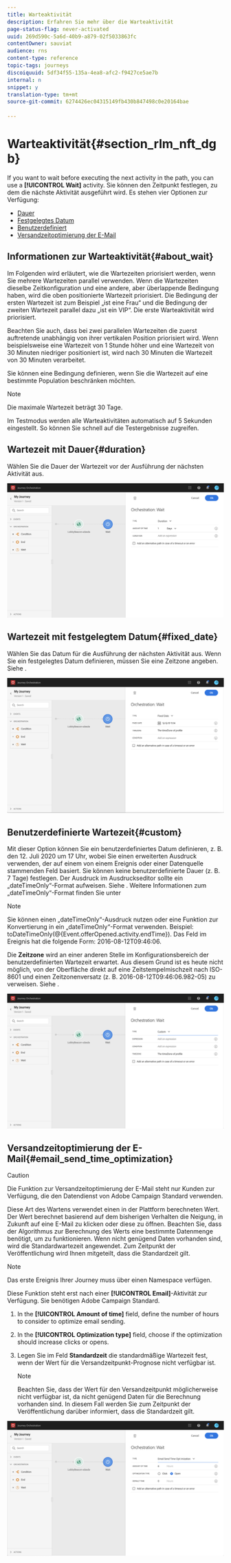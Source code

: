 ```yaml
---
title: Warteaktivität
description: Erfahren Sie mehr über die Warteaktivität
page-status-flag: never-activated
uuid: 269d590c-5a6d-40b9-a879-02f5033863fc
contentOwner: sauviat
audience: rns
content-type: reference
topic-tags: journeys
discoiquuid: 5df34f55-135a-4ea8-afc2-f9427ce5ae7b
internal: n
snippet: y
translation-type: tm+mt
source-git-commit: 6274426ec04315149fb430b847498c0e20164bae

---
```



# Warteaktivität{#section_rlm_nft_dgb}

If you want to wait before executing the next activity in the path, you can use a **[!UICONTROL Wait]** activity. Sie können den Zeitpunkt festlegen, zu dem die nächste Aktivität ausgeführt wird. Es stehen vier Optionen zur Verfügung:

* [Dauer](#duration)
* [Festgelegtes Datum](#fixed_date)
* [Benutzerdefiniert](#custom)
* [Versandzeitoptimierung der E-Mail](#email_send_time_optimization)

## Informationen zur Warteaktivität{#about_wait}

Im Folgenden wird erläutert, wie die Wartezeiten priorisiert werden, wenn Sie mehrere Wartezeiten parallel verwenden. Wenn die Wartezeiten dieselbe Zeitkonfiguration und eine andere, aber überlappende Bedingung haben, wird die oben positionierte Wartezeit priorisiert. Die Bedingung der ersten Wartezeit ist zum Beispiel „ist eine Frau“ und die Bedingung der zweiten Wartezeit parallel dazu „ist ein VIP“. Die erste Warteaktivität wird priorisiert.

Beachten Sie auch, dass bei zwei parallelen Wartezeiten die zuerst auftretende unabhängig von ihrer vertikalen Position priorisiert wird. Wenn beispielsweise eine Wartezeit von 1 Stunde höher und eine Wartezeit von 30 Minuten niedriger positioniert ist, wird nach 30 Minuten die Wartezeit von 30 Minuten verarbeitet.

Sie können eine Bedingung definieren, wenn Sie die Wartezeit auf eine bestimmte Population beschränken möchten.

>[!NOTE]
>
>Die maximale Wartezeit beträgt 30 Tage.
>
>Im Testmodus werden alle Warteaktivitäten automatisch auf 5 Sekunden eingestellt. So können Sie schnell auf die Testergebnisse zugreifen.

## Wartezeit mit Dauer{#duration}

Wählen Sie die Dauer der Wartezeit vor der Ausführung der nächsten Aktivität aus.

![](../assets/journey55.png)

## Wartezeit mit festgelegtem Datum{#fixed_date}

Wählen Sie das Datum für die Ausführung der nächsten Aktivität aus. Wenn Sie ein festgelegtes Datum definieren, müssen Sie eine Zeitzone angeben. Siehe [](../building-journeys/timezone-management.md).

![](../assets/journey56.png)

## Benutzerdefinierte Wartezeit{#custom}

Mit dieser Option können Sie ein benutzerdefiniertes Datum definieren, z. B. den 12. Juli 2020 um 17 Uhr, wobei Sie einen erweiterten Ausdruck verwenden, der auf einem von einem Ereignis oder einer Datenquelle stammenden Feld basiert. Sie können keine benutzerdefinierte Dauer (z. B. 7 Tage) festlegen. Der Ausdruck im Ausdruckseditor sollte ein „dateTimeOnly“-Format aufweisen. Siehe [](../expression/expressionadvanced.md). Weitere Informationen zum „dateTimeOnly“-Format finden Sie unter [](../expression/data-types.md)

>[!NOTE]
>
>Sie können einen „dateTimeOnly“-Ausdruck nutzen oder eine Funktion zur Konvertierung in ein „dateTimeOnly“-Format verwenden. Beispiel: toDateTimeOnly(@{Event.offerOpened.activity.endTime}). Das Feld im Ereignis hat die folgende Form: 2016-08-12T09:46:06.
>
>Die **Zeitzone** wird an einer anderen Stelle im Konfigurationsbereich der benutzerdefinierten Wartezeit erwartet. Aus diesem Grund ist es heute nicht möglich, von der Oberfläche direkt auf eine Zeitstempelmischzeit nach ISO-8601 und einen Zeitzonenversatz (z. B. 2016-08-12T09:46:06.982-05) zu verweisen. Siehe [](../building-journeys/timezone-management.md).

![](../assets/journey57.png)

## Versandzeitoptimierung der E-Mail{#email_send_time_optimization}

>[!CAUTION]
>
>Die Funktion zur Versandzeitoptimierung der E-Mail steht nur Kunden zur Verfügung, die den Datendienst von Adobe Campaign Standard verwenden.

Diese Art des Wartens verwendet einen in der Plattform berechneten Wert. Der Wert berechnet basierend auf dem bisherigen Verhalten die Neigung, in Zukunft auf eine E-Mail zu klicken oder diese zu öffnen. Beachten Sie, dass der Algorithmus zur Berechnung des Werts eine bestimmte Datenmenge benötigt, um zu funktionieren. Wenn nicht genügend Daten vorhanden sind, wird die Standardwartezeit angewendet. Zum Zeitpunkt der Veröffentlichung wird Ihnen mitgeteilt, dass die Standardzeit gilt.

>[!NOTE]
>
>Das erste Ereignis Ihrer Journey muss über einen Namespace verfügen.
>
>Diese Funktion steht erst nach einer **[!UICONTROL Email]**-Aktivität zur Verfügung. Sie benötigen Adobe Campaign Standard.

1. In the **[!UICONTROL Amount of time]** field, define the number of hours to consider to optimize email sending.
1. In the **[!UICONTROL Optimization type]** field, choose if the optimization should increase clicks or opens.
1. Legen Sie im Feld **Standardzeit** die standardmäßige Wartezeit fest, wenn der Wert für die Versandzeitpunkt-Prognose nicht verfügbar ist.

   >[!NOTE]
   >
   >Beachten Sie, dass der Wert für den Versandzeitpunkt möglicherweise nicht verfügbar ist, da nicht genügend Daten für die Berechnung vorhanden sind. In diesem Fall werden Sie zum Zeitpunkt der Veröffentlichung darüber informiert, dass die Standardzeit gilt.

![](../assets/journey57bis.png)
